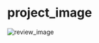 # project_image

![review_image](https://user-images.githubusercontent.com/61358936/177230413-589f4192-e6a3-479f-8391-ef799bd3fa20.PNG)
